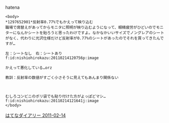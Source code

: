
hatena

```
<body>
*1297652901*反射率0.77%でもかえって映り込む
職場で席替えがあってからモニタに照明が映り込むようになって、眼精疲労がひどいのでモニターになんかシートを貼ろうと思ったわけですよ。なかなかいいサイズでノングレアのシートがなく、代わりに光沢仕様だけど反射率が0.77%のシートがあったのでそれを買ってきたんですが…

左：シートなし　右：シートあり
f:id:nishiohirokazu:20110214120756p:image

かえって悪化している…orz

教訓：反射率の数値がすごく小さそうに見えてもあんまり関係ない



むしろコンビニのポリ袋でも貼り付けた方がよっぽどマシ…
f:id:nishiohirokazu:20110214121641j:image
</body>
```


[はてなダイアリー 2011-02-14](https://nishiohirokazu.hatenadiary.org/archive/2011/02/14)